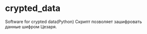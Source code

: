# crypted_data
Software for crypted data(Python)
Скрипт позволяет зашифровать данные шифром Цезаря.

